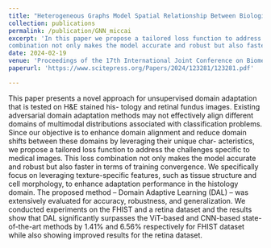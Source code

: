 ```yaml
---
title: "Heterogeneous Graphs Model Spatial Relationship Between Biological Entities for Breast Cancer Diagnosis"
collection: publications
permalink: /publication/GNN_miccai
excerpt: 'In this paper we propose a tailored loss function to address the challenges specific to medical images. This loss
combination not only makes the model accurate and robust but also faster in terms of training convergence.'
date: 2024-02-19
venue: 'Proceedings of the 17th International Joint Conference on Biomedical Engineering Systems and Technologies - BIOIMAGING, Rome, Italy'
paperurl: 'https://www.scitepress.org/Papers/2024/123281/123281.pdf'

---
```


This paper presents a novel approach for unsupervised domain adaptation that is tested on H&E stained his-
tology and retinal fundus images. Existing adversarial domain adaptation methods may not effectively align
different domains of multimodal distributions associated with classification problems. Since our objective is to
enhance domain alignment and reduce domain shifts between these domains by leveraging their unique char-
acteristics, we propose a tailored loss function to address the challenges specific to medical images. This loss
combination not only makes the model accurate and robust but also faster in terms of training convergence.
We specifically focus on leveraging texture-specific features, such as tissue structure and cell morphology, to
enhance adaptation performance in the histology domain. The proposed method – Domain Adaptive Learning
(DAL) – was extensively evaluated for accuracy, robustness, and generalization. We conducted experiments
on the FHIST and a retina dataset and the results show that DAL significantly surpasses the ViT-based and
CNN-based state-of-the-art methods by 1.41% and 6.56% respectively for FHIST dataset while also showing
improved results for the retina dataset.

